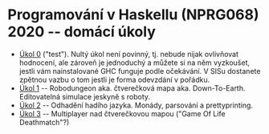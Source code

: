 
# Programování v Haskellu (NPRG068) 2020 -- domácí úkoly

- [Úkol 0](u0/) ("test"). Nultý úkol není povinný, tj. nebude nijak ovlivňovat
  hodnocení, ale zároveň je jednoduchý a můžete si na něm vyzkoušet, jestli vám
  nainstalované GHC funguje podle očekávání. V SISu dostanete zpětnou vazbu o
  tom jestli je forma odevzdání v pořádku.
- [Úkol 1](u1/) -- Robodungeon aka. čtverečková mapa aka. Down-To-Earth. Editovatelná simulace jeskyně s roboty.
- [Úkol 2](u2/) -- Odhadění hadího jazyka. Monády, parsování a prettyprinting.
- [Úkol 3](u2/) -- Multiplayer nad čtverečkovou mapou ("Game Of Life Deathmatch"?)
